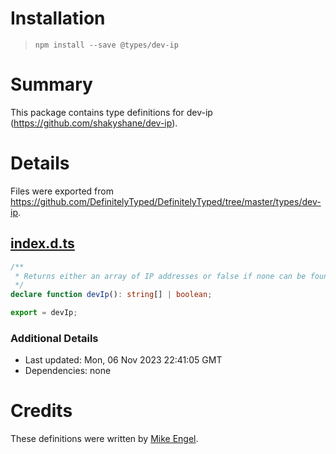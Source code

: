 # Installation
> `npm install --save @types/dev-ip`

# Summary
This package contains type definitions for dev-ip (https://github.com/shakyshane/dev-ip).

# Details
Files were exported from https://github.com/DefinitelyTyped/DefinitelyTyped/tree/master/types/dev-ip.
## [index.d.ts](https://github.com/DefinitelyTyped/DefinitelyTyped/tree/master/types/dev-ip/index.d.ts)
````ts
/**
 * Returns either an array of IP addresses or false if none can be found (offline, etc)
 */
declare function devIp(): string[] | boolean;

export = devIp;

````

### Additional Details
 * Last updated: Mon, 06 Nov 2023 22:41:05 GMT
 * Dependencies: none

# Credits
These definitions were written by [Mike Engel](https://github.com/mike-engel).
